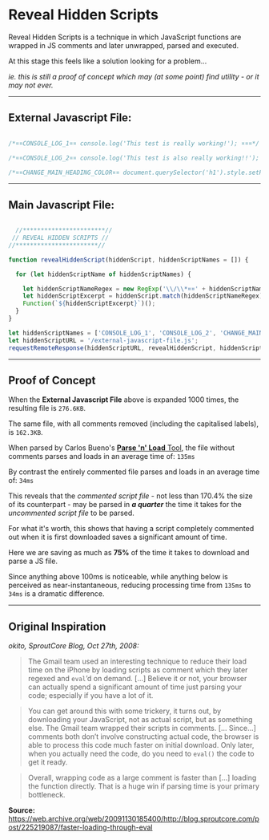 # Reveal Hidden Scripts
Reveal Hidden Scripts is a technique in which JavaScript functions are wrapped in JS comments and later unwrapped, parsed and executed.

At this stage this feels like a solution looking for a problem...

*ie. this is still a proof of concept which may (at some point) find utility - or it may not ever.*

_______

## External Javascript File:

```js

/*¤¤CONSOLE_LOG_1¤¤ console.log('This test is really working!'); ¤¤¤*/

/*¤¤CONSOLE_LOG_2¤¤ console.log('This test is also really working!!'); ¤¤¤*/

/*¤¤CHANGE_MAIN_HEADING_COLOR¤¤ document.querySelector('h1').style.setProperty('color', 'pink'); ¤¤¤*/

```

_______

## Main Javascript File:

```js

  //***********************//
 // REVEAL HIDDEN SCRIPTS //
//***********************//

function revealHiddenScript(hiddenScript, hiddenScriptNames = []) {

  for (let hiddenScriptName of hiddenScriptNames) {

    let hiddenScriptNameRegex = new RegExp('\\/\\*¤¤' + hiddenScriptName + '¤¤\\s([^¤]+)¤¤¤\\*\\/');
    let hiddenScriptExcerpt = hiddenScript.match(hiddenScriptNameRegex)[1];
    Function(`${hiddenScriptExcerpt}`)();
  }
}

let hiddenScriptNames = ['CONSOLE_LOG_1', 'CONSOLE_LOG_2', 'CHANGE_MAIN_HEADING_COLOR'];
let hiddenScriptURL = '/external-javascript-file.js';
requestRemoteResponse(hiddenScriptURL, revealHiddenScript, hiddenScriptNames);

```
_____

## Proof of Concept

When the **External Javascript File** above is expanded 1000 times, the resulting file is `276.6KB`.

The same file, with all comments removed (including the capitalised labels), is `162.3KB`.

When parsed by Carlos Bueno's [**Parse 'n' Load** Tool](https://github.com/aristus/parse-n-load), the file without comments parses and loads in an average time of: `135ms`

By contrast the entirely commented file parses and loads in an average time of: `34ms`

This reveals that the *commented script file* - not less than 170.4% the size of its counterpart - may be parsed in ***a quarter*** the time it takes for the *uncommented script file* to be parsed.

For what it's worth, this shows that having a script completely commented out when it is first downloaded saves a significant amount of time.

Here we are saving as much as **75%** of the time it takes to download and parse a JS file.

Since anything above 100ms is noticeable, while anything below is perceived as near-instantaneous, reducing processing time from `135ms` to `34ms` is a dramatic difference. 

_____

## Original Inspiration

*okito, SproutCore Blog, Oct 27th, 2008:*

> The Gmail team used an interesting technique to reduce their load time on the iPhone by loading scripts as comment which they later regexed and `eval`’d on demand. [...] Believe it or not, your browser can actually spend a significant amount of time just parsing your code; especially if you have a lot of it.

> You can get around this with some trickery, it turns out, by downloading your JavaScript, not as actual script, but as something else.  The Gmail team wrapped their scripts in comments. [... Since...] comments both don’t involve constructing actual code, the browser is able to process this code much faster on initial download.  Only later, when you actually need the code, do you need to `eval()` the code to get it ready.

> Overall, wrapping code as a large comment is faster than [...] loading the function directly.  That is a huge win if parsing time is your primary bottleneck.

**Source:** https://web.archive.org/web/20091130185400/http://blog.sproutcore.com/post/225219087/faster-loading-through-eval
